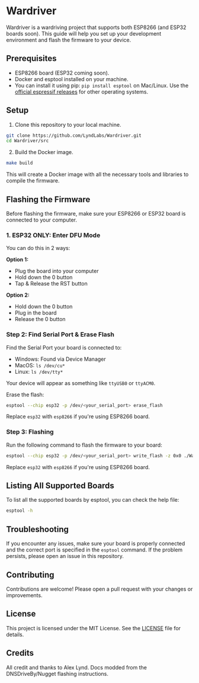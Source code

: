 # Wardriver

Wardriver is a wardriving project that supports both ESP8266 (and ESP32 boards soon). This guide will help you set up your development environment and flash the firmware to your device.

## Prerequisites
- ESP8266 board (ESP32 coming soon).
- Docker and esptool installed on your machine.
- You can install it using pip: `pip install esptool` on Mac/Linux. Use the [official espressif releases](https://github.com/espressif/esptool/releases) for other operating systems. 

## Setup

1. Clone this repository to your local machine.

```bash
git clone https://github.com/LyndLabs/Wardriver.git
cd Wardriver/src
```

2. Build the Docker image.

```bash
make build
```

This will create a Docker image with all the necessary tools and libraries to compile the firmware.

## Flashing the Firmware

Before flashing the firmware, make sure your ESP8266 or ESP32 board is connected to your computer.

### 1. ESP32 ONLY: Enter DFU Mode

You can do this in 2 ways:

**Option 1:**

- Plug the board into your computer
- Hold down the 0 button
- Tap & Release the RST button

**Option 2:**

- Hold down the 0 button
- Plug in the board
- Release the 0 button

### Step 2: Find Serial Port & Erase Flash 

Find the Serial Port your board is connected to:

- Windows: Found via Device Manager
- MacOS: `ls /dev/cu*`
- Linux: `ls /dev/tty*`

Your device will appear as something like `ttyUSB0` or `ttyACM0`.

Erase the flash:

```bash
esptool --chip esp32 -p /dev/<your_serial_port> erase_flash
```

Replace `esp32` with `esp8266` if you're using ESP8266 board.

### Step 3: Flashing 

Run the following command to flash the firmware to your board:

```bash
esptool --chip esp32 -p /dev/<your_serial_port> write_flash -z 0x0 ./Wardriver/Wardriver.ino.bin
```

Replace `esp32` with `esp8266` if you're using ESP8266 board.

## Listing All Supported Boards

To list all the supported boards by esptool, you can check the help file:

```bash
esptool -h
```

## Troubleshooting

If you encounter any issues, make sure your board is properly connected and the correct port is specified in the `esptool` command. If the problem persists, please open an issue in this repository.

## Contributing

Contributions are welcome! Please open a pull request with your changes or improvements.

## License

This project is licensed under the MIT License. See the [LICENSE](LICENSE) file for details. 

## Credits

All credit and thanks to Alex Lynd. Docs modded from the DNSDriveBy/Nugget flashing instructions. 
